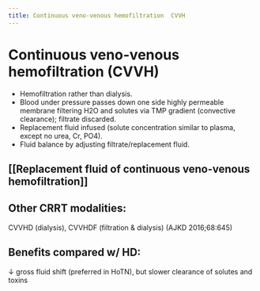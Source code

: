 ```yaml
---
title: Continuous veno-venous hemofiltration  CVVH 
---
```

# Continuous veno-venous hemofiltration (CVVH)

* Hemofiltration rather than dialysis. 
* Blood under pressure passes down one side highly permeable membrane filtering H2O and solutes via TMP gradient (convective clearance); filtrate discarded.
* Replacement fluid infused (solute concentration similar to plasma, except no urea, Cr, PO4). 
* Fluid balance by adjusting filtrate/replacement fluid.

## [[Replacement fluid of continuous veno-venous hemofiltration]] 

## Other CRRT modalities: 
CVVHD (dialysis), CVVHDF (filtration & dialysis) (AJKD 2016;68:645)

## Benefits compared w/ HD: 
↓ gross fluid shift (preferred in HoTN), but slower clearance of solutes and toxins
